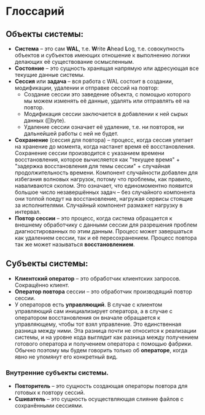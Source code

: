 # Глоссарий

## Объекты системы:

* **Система** –  это сам **WAL**, т.е. **W**rite **A**head **L**og, т.е. совокупность объектов и субъектов имеющих
  отношение к выполнению логики делающих её существование осмысленным. 
* **Состояние** – это сущность хранящая напрямую или адресующая все текущие данные системы.
* **Сессия** или **задача** – вся работа с WAL состоит в создании, модификации, удалении и отправке сессий на повтор:
  * Создание сессии это заведение объекта, с помощью которого мы можем изменять её данные, удалять или отправлять её
    на повтор.
  * Модификация сессии заключается в добавлении к ней сырых данных ([]byte).
  * Удаление сессии означает её удаление, т.е. ни повторов, ни дальнейшей работы с ней не будет.
* **Сохранение** (сессия для повтора) – процесс, когда сессия улетает на хранение до момента, когда настанет время
  её восстановления. Сохранение сессии производится с указанием времени восстановления, которое вычисляется как
  "текущее время" + "задержка восстановления для темы сессии" + случайная продолжительность времени.
  Компонент случайности добавлен для избегания волновых нагрузок, потому что проблемы, как правило, наваливаются
  скопом. Это означает, что единомоментно появится большое число незавершённых задач – без случайного компонента они
  толпой поедут на восстановление, нагружая сервисы стоящие за исполнителями. Случайный компонент размажет нагрузку
  в интервал.
* **Повтор сессии** – это процесс, когда система обращается к внешнему обработчику с данными сессии для разрешения
  проблем диагностированных по этим данным. Процесс может завершаться как удалением сессии, так и её пересохранением.
  Процесс повтора так же может называться **восстановлением**.

## Субъекты системы:

* **Клиентский оператор** – это обработчик клиентских запросов. Сокращённо клиент.
* **Оператор повтора** сессии – это обработчик производящий повтор сессии.
* У операторов есть **управляющий**. В случае с клиентом управляющий сам инициализирует оператора, а в случае с
  оператором восстановления он вначале обращается к управляющему, чтобы тот взял управление. Это единственная 
  разница между ними. Эта разница почти не относится к реализации системы, и на уровне кода выглядит как разница между 
  получением готового оператора и получением оператора с помощью фабрики. Обычно поэтому мы будем говорить только об 
  **операторе**, когда явно не упомянут его конкретный вид.


### Внутренние субъекты системы.

* **Повторитель** – это сущность создающая операторы повтора для готовых к повтору сессий.
* **Сшиватель** – это сущность осуществляющая слияние файлов с сохранёнными сессиями. 
